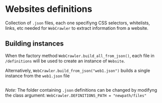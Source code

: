 # Websites definitions

Collection of `.json` files, 
each one specifiyng CSS selectors, whitelists, links, etc needed for `WebCrawler`
to extract information from a website.

## Building instances
When the factory method `WebCrawler.build_all_from_json()`, each file in `/definitions`
will be used to create an instance of `Website`.

Alternatively, `WebCrawler.build_from_json("web1.json")` builds a single instance from
the `web1.json` file

##

*Note:* The folder containing `.json` definitions 
can be changed by modifyng the class argument: `WebCrawler.DEFINITIONS_PATH = "newpath/files"`